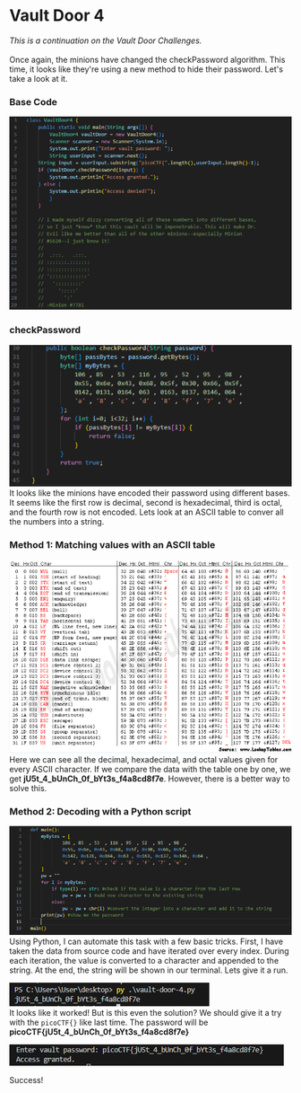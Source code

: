 # Vault Door 4
*This is a continuation on the Vault Door Challenges.*<br><br>
Once again, the minions have changed the checkPassword algorithm. This time, it looks like they're using a new method to hide their password. Let's take a look at it.

### Base Code
![Vault Door 4 Base Code](./images/vd4_base_code.png)

### checkPassword
![Vault Door 4 checkPassword](./images/vd4_checkPassword.png)
<br>
It looks like the minions have encoded their password using different bases. It seems like the first row is decimal, second is hexadecimal, third is octal, and the fourth row is not encoded. Lets look at an ASCII table to conver all the numbers into a string.

### Method 1: Matching values with an ASCII table
![Vault Door 4 ASCII Table](./images/vd4_ascii_table.png)
Here we can see all the decimal, hexadecimal, and octal values given for every ASCII character. If we compare the data with the table one by one, we get **jU5t_4_bUnCh_0f_bYt3s_f4a8cd8f7e**. However, there is a better way to solve this.

### Method 2: Decoding with a Python script
![Vault Door 4 Script](./images/vd4_scipt_program.png)
Using Python, I can automate this task with a few basic tricks. First, I have taken the data from source code and have iterated over every index. During each iteration, the value is converted to a character and appended to the string. At the end, the string will be shown in our terminal. Lets give it a run.

![Vault Door 4 Script Test](./images/vd4_script_test.png)
<br>
It looks like it worked! But is this even the solution? We should give it a try with the `picoCTF{}` like last time. The password will be **picoCTF{jU5t_4_bUnCh_0f_bYt3s_f4a8cd8f7e}**

![Vault Door 4 Access Granted](./images/vd4_access_granted.png)

Success!